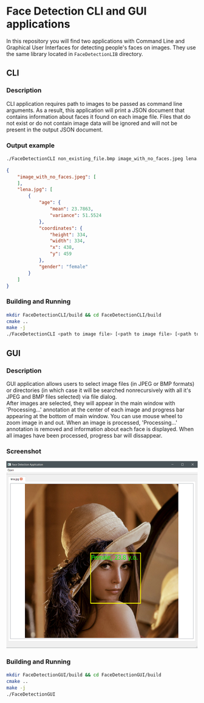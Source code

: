 # Face Detection CLI and GUI applications

In this repository you will find two applications with Command Line and Graphical User Interfaces for detecting people's faces on images. They use the same library located in `FaceDetectionLIB` directory.

## CLI

### Description
CLI application requires path to images to be passed as command line arguments. As a result, this application will print a JSON document that contains information about faces it found on each image file. Files that do not exist or do not contain image data will be ignored and will not be present in the output JSON document.

### Output example

```bash
./FaceDetectionCLI non_existing_file.bmp image_with_no_faces.jpeg lena.jpg 
```
```json
{
    "image_with_no_faces.jpeg": [
    ],
    "lena.jpg": [
        {
            "age": {
                "mean": 23.7863,
                "variance": 51.5524
            },
            "coordinates": {
                "height": 334,
                "width": 334,
                "x": 438,
                "y": 459
            },
            "gender": "female"
        }
    ]
}
```

### Building and Running

```bash
mkdir FaceDetectionCLI/build && cd FaceDetectionCLI/build
cmake ..
make -j
./FaceDetectionCLI <path to image file> [<path to image file> [<path to image file>] [...]]
```

## GUI

### Description

GUI application allows users to select image files (in JPEG or BMP formats) or directories (in which case it will be searched nonrecursively with all it's JPEG and BMP files selected) via file dialog.  
After images are selected, they will appear in the main window with 'Processing...'  annotation at the center of each image and progress bar appearing at the bottom of main window. You can use mouse wheel to zoom image in and out.
When an image is processed, 'Processing...' annotation is removed and information about each face is displayed. When all images have been processed, progress bar will dissappear.

### Screenshot
![](screenshot.png)

### Building and Running

```bash
mkdir FaceDetectionGUI/build && cd FaceDetectionGUI/build
cmake ..
make -j
./FaceDetectionGUI
```